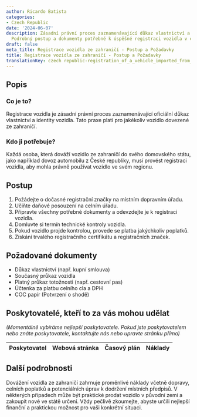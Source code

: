 ```yaml
---
author: Ricardo Batista
categories:
- Czech Republic
date: '2024-06-07'
description: Zásadní právní proces zaznamenávající důkaz vlastnictví a identity vozidla.
  Podrobný postup a dokumenty potřebné k úspěšné registraci vozidla v cizím státě.
draft: false
meta_title: Registrace vozidla ze zahraničí - Postup a Požadavky
title: Registrace vozidla ze zahraničí - Postup a Požadavky
translationKey: czech republic-registration_of_a_vehicle_imported_from_abroad
---
```



## Popis
### Co je to?
Registrace vozidla je zásadní právní proces zaznamenávající oficiální důkaz vlastnictví a identity vozidla. Tato praxe platí pro jakékoliv vozidlo dovezené ze zahraničí.

### Kdo ji potřebuje?
Každá osoba, která dováží vozidlo ze zahraničí do svého domovského státu, jako například dovoz automobilu z České republiky, musí provést registraci vozidla, aby mohla právně používat vozidlo ve svém regionu.

## Postup
1. Požádejte o dočasné registrační značky na místním dopravním úřadu.
2. Učiňte daňové posouzení na celním úřadu.
3. Připravte všechny potřebné dokumenty a odevzdejte je k registraci vozidla.
4. Domluvte si termín technické kontroly vozidla.
5. Pokud vozidlo projde kontrolou, provede se platba jakýchkoliv poplatků.
6. Získání trvalého registračního certifikátu a registračních značek.

## Požadované dokumenty
- Důkaz vlastnictví (např. kupní smlouva)
- Současný průkaz vozidla
- Platný průkaz totožnosti (např. cestovní pas)
- Účtenka za platbu celního cla a DPH
- COC papír (Potvrzení o shodě)

## Poskytovatelé, kteří to za vás mohou udělat

_(Momentálně vybíráme nejlepší poskytovatele. Pokud jste poskytovatelem nebo znáte poskytovatele, kontaktujte nás nebo upravte stránku přímo)_

| Poskytovatel    |     Webová stránka  |     Časový plán   |      Náklady    |
| --------------- | --------------- |  :-------------: | :-------------: |


## Další podrobnosti
Dovážení vozidla ze zahraničí zahrnuje proměnlivé náklady včetně dopravy, celních poplatků a potenciálních úprav k dodržení místních předpisů. V některých případech může být praktické prodat vozidlo v původní zemi a zakoupit nové ve státě určení. Vždy pečlivě zkoumejte, abyste určili nejlepší finanční a praktickou možnost pro vaši konkrétní situaci.